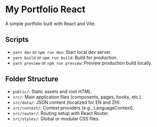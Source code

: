 # My Portfolio React

A simple portfolio built with React and Vite.

## Scripts

- `yarn dev` or `npm run dev`: Start local dev server.
- `yarn build` or `npm run build`: Build for production.
- `yarn preview` or `npm run preview`: Preview production build locally.

## Folder Structure

- `public/`: Static assets and root HTML.
- `src/`: Main application files (components, pages, hooks, etc.).
- `src/data/`: JSON content (localized for EN and ZH).
- `src/context/`: Context providers (e.g., LanguageContext).
- `src/router/`: Routing setup with React Router.
- `src/styles/`: Global or modular CSS files.
